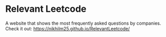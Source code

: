 # Relevant Leetcode
A website that shows the most frequently asked questions by companies. 
Check it out: https://nikhilm25.github.io/RelevantLeetcode/
